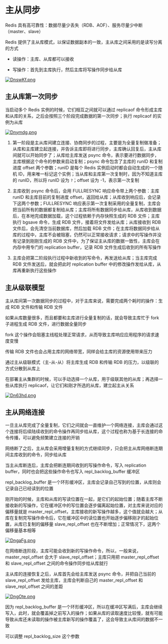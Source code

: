 # 主从同步

Redis 具有高可靠性：数据尽量少丢失（RDB、AOF）、服务尽量少中断（master、slave）

Redis 提供了主从库模式，以保证数据副本的一致，主从库之间采用的是读写分离的方式

- 读操作：主库、从库都可以接收

- 写操作：首先到主库执行，然后主库将写操作同步给从库

[![DnswKf.png](https://s3.ax1x.com/2020/11/18/DnswKf.png)](https://imgchr.com/i/DnswKf)

## 主从库第一次同步

当启动多个 Redis 实例的时候，它们相互之间就可以通过 replicaof 命令形成主库和从库的关系，之后会按照三个阶段完成数据的第一次同步；执行 replicaof 的实例为从库

[![Dnymdg.png](https://s3.ax1x.com/2020/11/18/Dnymdg.png)](https://imgchr.com/i/Dnymdg)

1. 第一阶段是主从库间建立连接、协商同步的过程，主要是为全量复制做准备；从库和主库建立起连接，并告诉主库即将进行同步，主库确认回复后，主从库间就可以开始同步了；从库给主库发送 psync 命令，表示要进行数据同步，主库根据这个命令的参数来启动复制；psync 命令包含了主库的 runID 和复制进度 offset 两个参数；runID 是每个 Redis 实例启动时都会自动生成的一个随机 ID，用来唯一标记这个实例；当从库和主库第一次复制时，因为不知道主库的 runID，所以将 runID 设为 `?`；offset 设为 -1，表示第一次复制

2. 主库收到 psync 命令后，会用 FULLRESYNC 响应命令带上两个参数：主库 runID 和主库目前的复制进度 offset，返回给从库；从库收到响应后，会记录下这两个参数；FULLRESYNC 响应表示第一次复制采用的全量复制，主库会把当前所有的数据都复制给从库；主库将所有数据同步给从库，从库收到数据后，在本地完成数据加载，这个过程依赖于内存快照生成的 RDB 文件；主库执行 bgsave 命令，生成 RDB 文件，接着将文件发给从库；从库接收到 RDB 文件后，会先清空当前数据库，然后加载 RDB 文件；在主库将数据同步给从库的过程中，主库不会被阻塞，仍然可以正常接收请求；请求中的写操作并没有记录到刚刚生成的 RDB 文件中，为了保证主从库的数据一致性，主库会在内存中用专门的 replication buffer，记录 RDB 文件生成后收到的所有写操作

3. 主库会把第二阶段执行过程中新收到的写命令，再发送给从库；当主库完成 RDB 文件发送后，就会把此时 replication buffer 中的修改操作发给从库，从库再重新执行这些操作

## 主从级联模型 

主从库间第一次数据同步的过程中，对于主库来说，需要完成两个耗时的操作：生成 RDB 文件和传输 RDB 文件

如果从库数量很多，而且都要和主库进行全量复制的话，就会导致主库忙于 fork 子进程生成 RDB 文件，进行数据全量同步

fork 这个操作会阻塞主线程处理正常请求，从而导致主库响应应用程序的请求速度变慢

传输 RDB 文件也会占用主库的网络带宽，同样会给主库的资源使用带来压力

通过主从级联模式（主-从-从）将主库生成 RDB 和传输 RDB 的压力，以级联的方式分散到从库上

在部署主从集群的时候，可以手动选择一个从库，用于级联其他的从库；再选择一些从库执行 replicaof，让它们和刚才所选的从库，建立起主从关系

[![Dn63hd.png](https://s3.ax1x.com/2020/11/18/Dn63hd.png)](https://imgchr.com/i/Dn63hd)

## 主从网络连接

一旦主从库完成了全量复制，它们之间就会一直维护一个网络连接，主库会通过这个连接将后续陆续收到的命令操作再同步给从库，这个过程也称为基于长连接的命令传播，可以避免频繁建立连接的开销

网络断了之后，主从库会采用增量复制的方式继续同步，只会把主从库网络断连期间主库收到的命令，同步给从库

当主从库断连后，主库会把断连期间收到的写操作命令，写入 replication buffer，同时也会把这些操作命令也写入 repl_backlog_buffer 缓冲区

repl_backlog_buffer 是一个环形缓冲区，主库会记录自己写到的位置，从库则会记录自己已经读到的位置

刚开始的时候，主库和从库的写读位置在一起，是它们的起始位置；随着主库不断接收新的写操作，它在缓冲区中的写位置会逐步偏离起始位置，对主库来说对应的偏移量就是 master_repl_offset，主库接收的新写操作越多，这个值就会越大；从库在复制完写操作命令后，它在缓冲区中的读位置也开始逐步偏移刚才的起始位置，从库已复制的偏移量 slave_repl_offset 也在不断增加；正常情况下，这两个偏移量基本相等

[![DngaFg.png](https://s3.ax1x.com/2020/11/18/DngaFg.png)](https://imgchr.com/i/DngaFg)

在网络断连阶段，主库可能会收到新的写操作命令，所以，一般来说，master_repl_offset 会大于 slave_repl_offset；主库只用把 master_repl_offset 和 slave_repl_offset 之间的命令操作同步给从库就行

主从库的连接恢复之后，从库首先会给主库发送 psync 命令，并把自己当前的 slave_repl_offset 发给主库，主库会判断自己的 master_repl_offset 和 slave_repl_offset 之间的差距

[![DngOte.png](https://s3.ax1x.com/2020/11/18/DngOte.png)](https://imgchr.com/i/DngOte)

因为 repl_backlog_buffer 是一个环形缓冲区，所以在缓冲区写满后，主库会继续写入，此时，就会覆盖掉之前写入的操作；如果从库的读取速度比较慢，就有可能导致从库还未读取的操作被主库新写的操作覆盖了，这会导致主从库间的数据不一致

可以调整 repl_backlog_size 这个参数